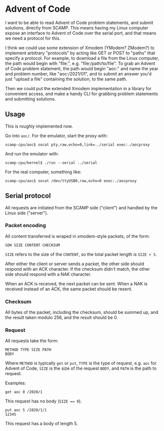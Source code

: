 # Advent of Code

I want to be able to read Advent of Code problem statements, and submit solutions, directly from
SCAMP. This means having my Linux computer expose an interface to Advent of Code over the serial port,
and that means we need a protocol for this.

I think we could use some extension of Xmodem (YModem? ZModem?) to implement arbitrary "protocols"
by acting like GET or POST to "paths" that specify a protocol. For example, to download a file from the
Linux computer, the path would begin with "file:", e.g. "file:/path/to/file". To grab an Advent of
Code problem statement, the path would begin "aoc:" and name the year and problem number, like
"aoc:/2021/01", and to submit an answer you'd just "upload a file" containing the solution,
to the same path.

Then we could put the extended Xmodem implementation in a library for convenient access, and make
a handy CLI for grabbing problem statements and submitting solutions.

## Usage

This is roughly implemented now.

Go into `aoc/`. For the emulator, start the proxy with:

    scamp-cpu/aoc$ socat pty,raw,echo=0,link=../serial exec:./aocproxy

And run the emulator with:

    scamp-cpu/kernel$ ./run --serial ../serial

For the real computer, something like:

    scamp-cpu/aoc$ socat /dev/ttyUSB0,raw,echo=0 exec:./aocproxy

## Serial protocol

All requests are initiated from the SCAMP side ("client") and handled by the Linux side ("server").

### Packet encoding

All content transferred is wraped in xmodem-style packets, of the form:

    SOH SIZE CONTENT CHECKSUM

`SIZE` refers to the size of the `CONTENT`, so the total packet length is `SIZE + 3`.

After either the client or server sends a packet, the other side should respond with an ACK character.
If the checksum didn't match, the other side should respond with a NAK character.

When an ACK is received, the next packet can be sent.
When a NAK is received instead of an ACK, the same packet should be resent.

### Checksum

All bytes of the packet, including the checksum, should be summed up, and the result taken
modulo 256, and the result should be 0.

### Request

All requests take the form:

    METHOD TYPE SIZE PATH
    BODY

Where `METHOD` is typically `get` or `put`, `TYPE` is the type of request, e.g. `aoc` for Advent of
Code, `SIZE` is the size of the request `BODY`, and `PATH` is the path to request.

Examples:

    get aoc 0 /2020/1

This request has no body (`SIZE == 0`).

    put aoc 5 /2020/1/1
    12345

This request has a body of length 5.

